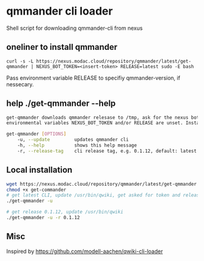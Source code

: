 # qmmander cli loader
Shell script for downloading qmmander-cli from nexus

## oneliner to install qmmander
```
curl -s -L https://nexus.modac.cloud/repository/qmmander/latest/get-qmmander | NEXUS_BOT_TOKEN=<insert-token> RELEASE=latest sudo -E bash
```

Pass environment variable RELEASE to specifiy qmmander-version, if nessecary.

## help ./get-qmmander --help
```Bash
get-qmmander downloads qmmander relesase to /tmp, ask for the nexus bot token and release version
environmental variables NEXUS_BOT_TOKEN and/or RELEASE are unset. Installs qmmander to /opt/qmmander [OPTION...]

get-qmmander [OPTIONS]
    -u, --update         updates qmmander cli
    -h, --help           shows this help message
    -r, --release-tag    cli release tag, e.g. 0.1.12, default: latest
 ```
## Local installation

```BASH
wget https://nexus.modac.cloud/repository/qmmander/latest/get-qmmander -o get-commander
chmod +x get-commander
# get latest CLI, update /usr/bin/qwiki, get asked for token and release
./get-qmmander -u

# get release 0.1.12, update /usr/bin/qwiki
./get-qmmander -u -r 0.1.12
```

## Misc
Inspired by https://github.com/modell-aachen/qwiki-cli-loader
